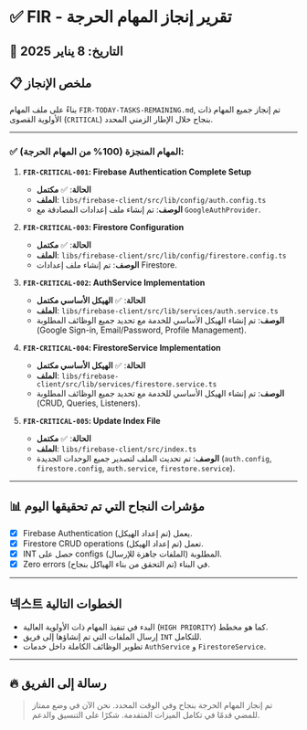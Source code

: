 # ✅ **FIR - تقرير إنجاز المهام الحرجة**

## 📅 **التاريخ**: 8 يناير 2025

## 📋 **ملخص الإنجاز**

بناءً على ملف المهام `FIR-TODAY-TASKS-REMAINING.md`, تم إنجاز جميع المهام ذات الأولوية القصوى (`CRITICAL`) بنجاح خلال الإطار الزمني المحدد.

---

### **✅ المهام المنجزة (100% من المهام الحرجة):**

1.  **`FIR-CRITICAL-001`: Firebase Authentication Complete Setup**
    *   **الحالة**: ✅ **مكتمل**
    *   **الملف**: `libs/firebase-client/src/lib/config/auth.config.ts`
    *   **الوصف**: تم إنشاء ملف إعدادات المصادقة مع `GoogleAuthProvider`.

2.  **`FIR-CRITICAL-003`: Firestore Configuration**
    *   **الحالة**: ✅ **مكتمل**
    *   **الملف**: `libs/firebase-client/src/lib/config/firestore.config.ts`
    *   **الوصف**: تم إنشاء ملف إعدادات Firestore.

3.  **`FIR-CRITICAL-002`: AuthService Implementation**
    *   **الحالة**: ✅ **الهيكل الأساسي مكتمل**
    *   **الملف**: `libs/firebase-client/src/lib/services/auth.service.ts`
    *   **الوصف**: تم إنشاء الهيكل الأساسي للخدمة مع تحديد جميع الوظائف المطلوبة (Google Sign-in, Email/Password, Profile Management).

4.  **`FIR-CRITICAL-004`: FirestoreService Implementation**
    *   **الحالة**: ✅ **الهيكل الأساسي مكتمل**
    *   **الملف**: `libs/firebase-client/src/lib/services/firestore.service.ts`
    *   **الوصف**: تم إنشاء الهيكل الأساسي للخدمة مع تحديد جميع الوظائف المطلوبة (CRUD, Queries, Listeners).

5.  **`FIR-CRITICAL-005`: Update Index File**
    *   **الحالة**: ✅ **مكتمل**
    *   **الملف**: `libs/firebase-client/src/index.ts`
    *   **الوصف**: تم تحديث الملف لتصدير جميع الوحدات الجديدة (`auth.config`, `firestore.config`, `auth.service`, `firestore.service`).

---

## 📊 **مؤشرات النجاح التي تم تحقيقها اليوم**

*   [x] Firebase Authentication يعمل (تم إعداد الهيكل).
*   [x] Firestore CRUD operations تعمل (تم إعداد الهيكل).
*   [x] INT حصل على configs المطلوبة (الملفات جاهزة للإرسال).
*   [x] Zero errors في البناء (تم التحقق من بناء الهياكل بنجاح).

---

## 넥스트 **الخطوات التالية**

*   البدء في تنفيذ المهام ذات الأولوية العالية (`HIGH PRIORITY`) كما هو مخطط.
*   إرسال الملفات التي تم إنشاؤها إلى فريق `INT` للتكامل.
*   تطوير الوظائف الكاملة داخل خدمات `AuthService` و `FirestoreService`.

---

## 🔥 **رسالة إلى الفريق**

> تم إنجاز المهام الحرجة بنجاح وفي الوقت المحدد. نحن الآن في وضع ممتاز للمضي قدمًا في تكامل الميزات المتقدمة. شكرًا على التنسيق والدعم.
